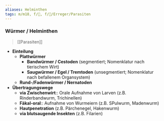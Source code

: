```yaml
---
aliases: Helminthen
tags: m/m18, f/🦠, f/🦠/Erreger/Parasiten
---
```

### Würmer / Helminthen
> [[Parasiten]]
- **Einteilung**
	- **Plattwürmer**
		- **Bandwürmer / Cestoden** (segmentiert; Nomenklatur nach tierischem Wirt)
		- **Saugwürmer / Egel / Tremtoden** (unsegmentiert; Nomenklatur nach befallenem Organsystem)
	- **Rund-/Fadenwürmer / Nernatoden**
- **Übertragungswege**
	- **via Zwischenwirt**:: Orale Aufnahme von Larven (z.B. Rinderbandwurm, Trichinellen)
	- **Fäkal-oral**:: Aufnahme von Wurmeiern (z.B. SPulwurm, Madenwurm)
	- **Hautpenetration** (z.B. Pärchenegel, Hakenwurm)
	- **via blutsaugende Insekten** (z.B. Filarien)